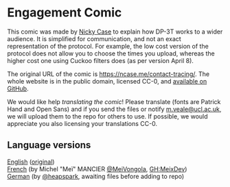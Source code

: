 # Engagement Comic

This comic was made by [Nicky Case](https://ncase.me/) to explain how DP-3T works to a wider audience. It is simplified for communication, and not an exact representation of the protocol. For example, the low cost version of the protocol does not allow you to choose the times you upload, whereas the higher cost one using Cuckoo filters does (as per version April 8).

The original URL of the comic is https://ncase.me/contact-tracing/. The whole website is in the public domain, licensed CC-0, and [available on GitHub](https://github.com/ncase/ncase.github.io).

We would like help *translating the comic*! Please translate (fonts are Patrick Hand and Open Sans) and if you send the files or notify m.veale@ucl.ac.uk, we will upload them to the repo for others to use. If possible, we would appreciate you also licensing your translations CC-0.

## Language versions
[English](https://github.com/DP-3T/documents/tree/master/public%20engagement/cartoon/fr) ([original](https://ncase.me/contact-tracing/))  
[French](https://github.com/DP-3T/documents/tree/master/public%20engagement/cartoon/fr) (by Michel "Meï" MANCIER [@MeiVongola](https://twitter.com/meivongola), [GH:MeixDev](github.com/MeixDev))  
[German](https://twitter.com/heapspark/status/1248339741155774464) (by [@heapspark](https://twitter.com/heapspark), awaiting files before adding to repo)
